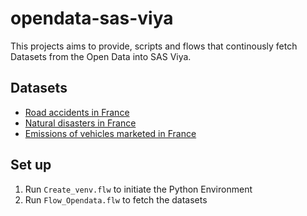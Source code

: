 # opendata-sas-viya

This projects aims to provide, scripts and flows that continously fetch Datasets from the Open Data into SAS Viya.

## Datasets

- [Road accidents in France](https://www.data.gouv.fr/fr/datasets/bases-de-donnees-annuelles-des-accidents-corporels-de-la-circulation-routiere-annees-de-2005-a-2021/)
- [Natural disasters in France](https://www.georisques.gouv.fr/donnees/bases-de-donnees/base-gaspar)
- [Emissions of vehicles marketed in France](https://carlabelling.ademe.fr/)

## Set up

1. Run `Create_venv.flw` to initiate the Python Environment
2. Run `Flow_Opendata.flw` to fetch the datasets